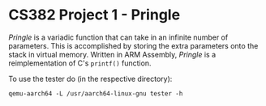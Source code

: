 # CS382 Project 1 - Pringle

*Pringle* is a variadic function that can take in an infinite number of parameters. This is accomplished by storing the extra parameters onto the stack in virtual memory. Written in ARM Assembly, *Pringle* is a reimplementation of C's `printf()` function.

To use the tester do (in the respective directory):

```
qemu-aarch64 -L /usr/aarch64-linux-gnu tester -h
```
